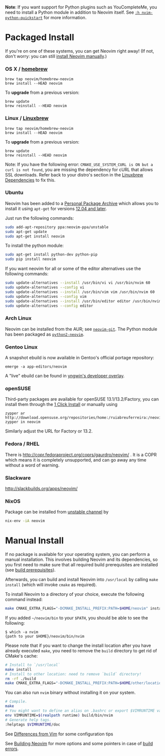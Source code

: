 **Note**: If you want support for Python plugins such as YouCompleteMe, you need to install a Python module in addition to Neovim itself. See [`:h nvim-python-quickstart`](http://neovim.org/doc/user/nvim_python.html#nvim-python-quickstart) for more information.

# Packaged Install

If you're on one of these systems, you can get Neovim right away! (If not, don't worry: you can still [install Neovim manually](#user-content-manual-install).)

### OS X / [homebrew](http://brew.sh)

    brew tap neovim/homebrew-neovim
    brew install --HEAD neovim

To **upgrade** from a previous version:

    brew update
    brew reinstall --HEAD neovim

### Linux / [Linuxbrew](http://brew.sh/linuxbrew/)

    brew tap neovim/homebrew-neovim
    brew install --HEAD neovim

To **upgrade** from a previous version:

    brew update
    brew reinstall --HEAD neovim

Note: If you have the following error: `CMAKE_USE_SYSTEM_CURL is ON but a curl is not found`, you are missing the dependency for cURL that allows SSL downloads. Refer back to your distro's section in the [Linuxbrew Dependencies](https://github.com/Homebrew/linuxbrew#dependencies) to fix this.

### Ubuntu

Neovim has been added to a [Personal Package Archive](https://launchpad.net/~neovim-ppa/+archive/ubuntu/unstable) which allows you to install it using `apt-get` for versions [12.04 and later](https://wiki.ubuntu.com/Releases).

Just run the following commands:

```bash
sudo add-apt-repository ppa:neovim-ppa/unstable
sudo apt-get update
sudo apt-get install neovim
```

To install the python module:

```bash
sudo apt-get install python-dev python-pip
sudo pip install neovim
```

If you want neovim for all or some of the editor alternatives use the following commands:

```bash
sudo update-alternatives --install /usr/bin/vi vi /usr/bin/nvim 60
sudo update-alternatives --config vi
sudo update-alternatives --install /usr/bin/vim vim /usr/bin/nvim 60
sudo update-alternatives --config vim
sudo update-alternatives --install /usr/bin/editor editor /usr/bin/nvim 60
sudo update-alternatives --config editor
```
### Arch Linux

Neovim can be installed from the AUR; see [`neovim-git`](https://aur.archlinux.org/packages/neovim-git). The Python module has been packaged as [`python2-neovim`](https://aur.archlinux.org/packages/python2-neovim).

### Gentoo Linux

A snapshot ebuild is now available in Gentoo's official portage repository: 

    emerge -a app-editors/neovim

A "live" ebuild can be found in [yngwin's developer overlay](http://cgit.gentooexperimental.org/dev/yngwin.git/tree/app-editors/neovim).

### openSUSE

Third-party packages are available for openSUSE 13.1/13.2/Factory, you can install them through the [1 Click Install](http://software.opensuse.org/package/neovim?search_term=Neovim) or manually using

    zypper ar http://download.opensuse.org/repositories/home:/ruiabreuferreira:/neovim/openSUSE_13.1/
    zypper in neovim

Similarly adjust the URL for Factory or 13.2.

### Fedora / RHEL
There is http://copr.fedoraproject.org/coprs/gaurdro/neovim/ . It is a COPR which means it is completely unsupported, and can go away any time without a word of warning.

### Slackware

http://slackbuilds.org/apps/neovim/

### NixOS

Package can be installed from [unstable channel](http://nixos.org/nixos/manual/#sec-upgrading) by
```bash
nix-env -iA neovim
```

# Manual Install

If no package is available for your operating system, you can perform a manual installation. This involves building Neovim and its dependencies, so you first need to make sure that all required build prerequisites are installed (see [build prerequisites](Building-Neovim#build-prerequisites)).

Afterwards, you can build and install Neovim into `/usr/local` by calling `make install` (which will invoke `cmake` as required).

To install Neovim to a directory of your choice, execute the following command instead:

```bash
make CMAKE_EXTRA_FLAGS="-DCMAKE_INSTALL_PREFIX:PATH=$HOME/neovim" install
```

If you added `~/neovim/bin` to your `$PATH`, you should be able to see the following:

```
$ which -a nvim
{path to your $HOME}/neovim/bin/nvim
```

Please note that if you want to change the install location after you have already executed `make`, you need to remove the `build` directory to get rid of CMake's cache:

```bash
# Install to `/usr/local`
make install
# Install to other location: need to remove `build` directory!
rm -rf ./build
make CMAKE_EXTRA_FLAGS="-DCMAKE_INSTALL_PREFIX:PATH=$HOME/other/location" install
```

You can also run `nvim` binary without installing it on your system.

```bash
# Compile.
make
# You might want to define an alias on .bashrc or export $VIMRUNTIME variable.
env VIMRUNTIME=$(realpath runtime) build/bin/nvim
# Generate help tags.
:helptags $VIMRUNTIME/doc
```

See [Differences from Vim](https://github.com/neovim/neovim/wiki/Differences-from-Vim) for some configuration tips

See [Building Neovim](Building-Neovim) for more options and some pointers in case of [build errors](Building-Neovim#troubleshootingfaq).